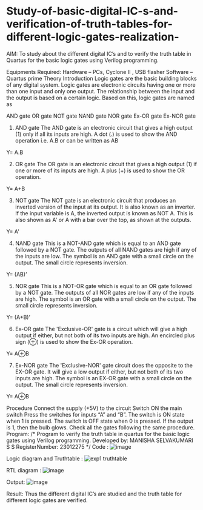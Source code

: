 # Study-of-basic-digital-IC-s-and-verification-of-truth-tables-for-different-logic-gates-realization-
 AIM:
To study about the different digital IC’s and to verify the truth table in Quartus for the basic logic gates using Verilog programming.

Equipments Required:
Hardware – PCs, Cyclone II , USB flasher
Software – Quartus prime
Theory
Introduction
Logic gates are the basic building blocks of any digital system. Logic gates are electronic circuits having one or more than one input and only one output. The relationship between the input and the output is based on a certain logic. Based on this, logic gates are named as

AND gate
OR gate
NOT gate
NAND gate
NOR gate
Ex-OR gate
Ex-NOR gate
1) AND gate
The AND gate is an electronic circuit that gives a high output (1) only if all its inputs are high. A dot (.) is used to show the AND operation i.e. A.B or can be written as AB

Y= A.B

2) OR gate
The OR gate is an electronic circuit that gives a high output (1) if one or more of its inputs are high. A plus (+) is used to show the OR operation.

Y= A+B

3) NOT gate
The NOT gate is an electronic circuit that produces an inverted version of the input at its output. It is also known as an inverter. If the input variable is A, the inverted output is known as NOT A. This is also shown as A' or A with a bar over the top, as shown at the outputs.

Y= A'

4) NAND gate
This is a NOT-AND gate which is equal to an AND gate followed by a NOT gate. The outputs of all NAND gates are high if any of the inputs are low. The symbol is an AND gate with a small circle on the output. The small circle represents inversion.

Y= (AB)’

5) NOR gate
This is a NOT-OR gate which is equal to an OR gate followed by a NOT gate. The outputs of all NOR gates are low if any of the inputs are high. The symbol is an OR gate with a small circle on the output. The small circle represents inversion.

Y= (A+B)’

6) Ex-OR gate
The 'Exclusive-OR' gate is a circuit which will give a high output if either, but not both of its two inputs are high. An encircled plus sign (⊕) is used to show the Ex-OR operation.

Y= A⊕B

7) Ex-NOR gate
The 'Exclusive-NOR' gate circuit does the opposite to the EX-OR gate. It will give a low output if either, but not both of its two inputs are high. The symbol is an EX-OR gate with a small circle on the output. The small circle represents inversion.

Y= A⊕B

Procedure
Connect the supply (+5V) to the circuit
Switch ON the main switch
Press the switches for inputs “A” and “B”. The switch is ON state when 1 is pressed. The switch is OFF state when 0 is pressed.
If the output is 1, then the bulb glows.
Check all the gates following the same procedure.
Program:
/*
Program to verify the truth table in quartus for the basic logic gates using Verilog programming.
Developed by: MANISHA SELVAKUMARI S S
RegisterNumber: 23012275 
*/
Code :
![image](https://github.com/MANISHA21SS/Study-of-basic-digital-IC-s-and-verification-of-truth-tables-for-different-logic-gates-realization-/assets/147474298/4808c11b-250d-4321-be2b-40daa07a5736)


Logic diagram and Truthtable :
![exp1 truthtable](https://github.com/MANISHA21SS/Study-of-basic-digital-IC-s-and-verification-of-truth-tables-for-different-logic-gates-realization-/assets/147474298/caf80015-9245-4ca6-9023-9161e1062e49)


RTL diagram :
![image](https://github.com/MANISHA21SS/Study-of-basic-digital-IC-s-and-verification-of-truth-tables-for-different-logic-gates-realization-/assets/147474298/7f683154-a04a-44ca-aad9-5065ad47a984)

Output:
![image](https://github.com/MANISHA21SS/Study-of-basic-digital-IC-s-and-verification-of-truth-tables-for-different-logic-gates-realization-/assets/147474298/b97022b7-d569-47ba-9f54-f1f2408bab94)



Result:
Thus the different digital IC’s are studied and the truth table for different logic gates are verified.
